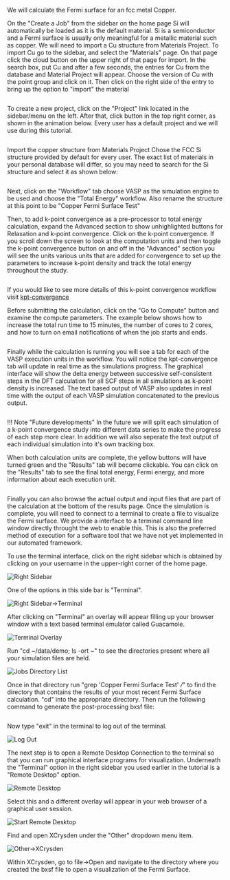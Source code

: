 <!-- TODO by TB -->

We will calculate the Fermi surface for an fcc metal Copper.

On the "Create a Job" from the sidebar on the home page Si will automatically be loaded as it is the default material.  Si is a semiconductor and a Fermi surface is usually only meaningful for a metallic material such as copper.  We will need to import a Cu structure from Materials Project.  To import Cu go to the sidebar, and select the "Materials" page.  On that page click the cloud button on the upper right of that page for import.  In the search box, put Cu and after a few seconds, the entries for Cu from the database and Material Project will appear.  Choose the version of Cu with the point group  and click on it.  Then click on the right side of the entry to bring up the option to "import" the material

<img data-gifffer="/images/ImportCu.gif" />

To create a new project, click on the "Project" link located in the sidebar/menu on the left. After that, click <i class="zmdi zmdi-plus-circle zmdi-hc-border"></i> button in the top right corner, as shown in the animation below. Every user has a default project and we will use during this tutorial.

<img data-gifffer="/images/CreateCuJob.gif" />

Import the copper structure from Materials Project Chose the FCC Si structure provided by default for every user.  The exact list of materials in your personal database will differ, so you may need to search for the Si structure and select it as shown below:

<img data-gifffer="/images/SetUpCuETotWithConvergence.gif" />

Next, click on the "Workflow" tab choose VASP as the simulation engine to be used and choose the "Total Energy" workflow.  Also rename the structure at this point to be "Copper Fermi Surface Test"

Then, to add k-point convergence as a pre-processor to total energy calculation, expand the <i class="zmdi zmdi-plus-circle zmdi-hc-border"></i> Advanced section to show unhighlighted buttons for Relaxation and k-point convergence.  Click on the k-point convergence.  If you scroll down the screen to look at the computation units and then toggle the k-point convergence button on and off in the "Advanced" section you will see the units various units that are added for convergence to set up the parameters to increase k-point density and track the total energy throughout the study.

<img data-gifffer="/images/ConvergeCuFermiSurface.gif" />

If you would like to see more details of this k-point convergence workflow visit [kpt-convergence](kpt-convergence)

Before submitting the calculation, click on the "Go to Compute" button and examine the compute parameters.  The example below shows how to increase the total run time to 15 minutes, the number of cores to 2 cores, and how to turn on email notifications of when the job starts and ends.

<img data-gifffer="/images/ComputCuFermiSurface.gif" />

Finally while the calculation is running you will see a tab for each of the VASP execution units in the workflow.  You will notice the kpt-convergence tab will update in real time as the simulations progress.  The graphical interface will show the delta energy between successive self-consistent steps in the DFT calculation for all SCF steps in all simulations as k-point density is increased.  The text based output of VASP also updates in real time with the output of each VASP simulation concatenated to the previous output.

<img data-gifffer="/images/RunningCuFermiSurface.gif" />

!!! Note "Future developments"
    In the future we will split each simulation of a k-point convergence study into different data series to make the progress of each step more clear.  In addition we will also seperate the text output of each individual simulation into it's own tracking box.

When both calculation units are complete, the yellow buttons will have turned green and the "Results" tab will become clickable.  You can click on the "Results" tab to see the final total energy, Fermi energy, and more information about each execution unit.

<img data-gifffer="/images/ConvergeStep6.gif" />

Finally you can also browse the actual output and input files that are part of the calculation at the bottom of the results page.  Once the simulation is complete, you will need to connect to a terminal to create a file to visualize the Fermi surface.  We provide a interface to a terminal command line window directly throught the web to enable this.  This is also the preferred method of execution for a software tool that we have not yet implemented in our automated framework.

To use the terminal interface, click on the right sidebar which is obtained by clicking on your username in the upper-right corner of the home page.

![Right Sidebar](../images/RightSidebar.png "Right Sidebar")

One of the options in this side bar is "Terminal".

![Right Sidebar->Terminal](../images/StartTerminal.png "Right Sidebar->Terminal")

After clicking on "Terminal" an overlay will appear filling up your browser window with a text based terminal emulator called Guacamole.

![Terminal Overlay](../images/LogInToTerminal.png "Terminal Overlay")

Run "cd ~/data/demo; ls -ort ~" to see the directories present where all your simulation files are held.

![Jobs Directory List](../images/JobDirectoryList.png "Job Directory List")

Once in that directory run "grep 'Copper Fermi Surface Test' */*" to find the directory that contains the results of your most recent Fermi Surface calculation.  "cd" into the appropriate directory.  Then run the following command to generate the post-processing bxsf file:

<img data-gifffer="/images/GenerateBXSFFile.gif" />


Now type "exit" in the terminal to log out of the terminal.

![Log Out](../images/LogoutOfTerminal.png "Log Out")

The next step is to open a Remote Desktop Connection to the terminal so that you can run graphical interface programs for visualization.  Underneath the "Terminal" option in the right sidebar you used earlier in the tutorial is a "Remote Desktop" option.

![Remote Desktop](../images/ChooseRemoteDesktop.png "Remote Desktop")

Select this and a different overlay will appear in your web browser of a graphical user session.

![Start Remote Desktop](../images/StartRemoteDesktop.png "Start Remote Desktop")

Find and open XCrysden under the "Other" dropdown menu item.

![Other->XCrysden](../images/RemoteDesktopApps.png "Other->XCrysden")

Within XCrysden, go to file->Open and navigate to the directory where you created the bxsf file to open a visualization of the Fermi Surface.

<img data-gifffer="/images/VisualizeFermiSurface.gif" />

